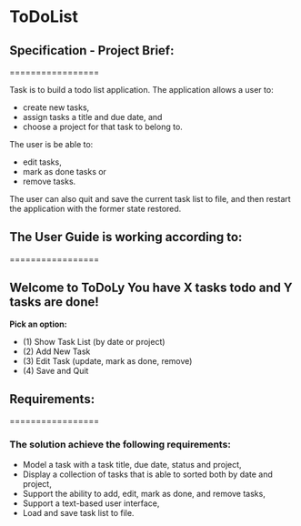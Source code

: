 # ToDoList


## Specification - Project Brief:
=================

Task is to build a todo list application. The application allows a user to:
  * create new tasks, 
  * assign tasks a title and due date, and 
  * choose a project for that task to belong to. 

The user is be able to:
  + edit tasks, 
  + mark as done tasks or 
  + remove tasks. 

The user can also quit and save the current task list to file, and then restart the application with the former state restored. 

## The User Guide is working according to:
=================

**Welcome to ToDoLy**
**You have X tasks todo and Y tasks are done!**
-------------

**Pick an option:**
+ (1) Show Task List (by date or project)
+ (2) Add New Task
+ (3) Edit Task (update, mark as done, remove)
+ (4) Save and Quit



## Requirements:
=================

### The solution achieve the following requirements:

  - Model a task with a task title, due date, status and project,
  - Display a collection of tasks that is able to sorted both by date and project,
  - Support the ability to add, edit, mark as done, and remove tasks,
  - Support a text-based user interface,
  - Load and save task list to file.
